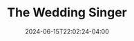 ---
title: The Wedding Singer
Theatre: The Island Theater
Venue: The Island Theater
Season: 2024
date: 2024-06-15T22:02:24-04:00
opening_date: 2024-08-09
closing_date: 2024-08-18
showtimes:
  - 2024-08-09 19:30:00
  - 2024-08-10 19:30:00
  - 2024-08-11 14:00:00
  - 2024-08-13 19:30:00
  - 2024-08-15 19:30:00
  - 2024-08-16 19:30:00
  - 2024-08-17 19:30:00
  - 2024-08-18 14:00:00
featured_image: 
featured_image_alt: 
featured_image_caption: 
featured_image_attr: 
featured_image_attr_link: 
program:
Website: 
Tickets: 
show_details: 
cast:
crew:
orchestra:
genres: 
Description: 
---